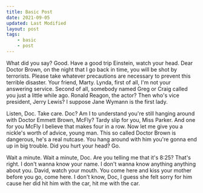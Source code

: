 ```yaml
---
title: Basic Post
date: 2021-09-05
updated: Last Modified
layout: post
tags:
    - basic
    - post
---
```


What did you say? Good. Have a good trip Einstein, watch your head. Dear Doctor Brown, on the night that I go back in time, you will be shot by terrorists. Please take whatever precautions are necessary to prevent this terrible disaster. <!-- excerpt -->Your friend, Marty. Lynda, first of all, I'm not your answering service. Second of all, somebody named Greg or Craig called you just a little while ago. Ronald Reagon, the actor? Then who's vice president, Jerry Lewis? I suppose Jane Wymann is the first lady.

Listen, Doc. Take care. Doc? Am I to understand you're still hanging around with Doctor Emmett Brown, McFly? Tardy slip for you, Miss Parker. And one for you McFly I believe that makes four in a row. Now let me give you a nickle's worth of advice, young man. This so called Doctor Brown is dangerous, he's a real nutcase. You hang around with him you're gonna end up in big trouble. Did you hurt your head? Go.

Wait a minute. Wait a minute, Doc. Are you telling me that it's 8:25? That's right. I don't wanna know your name. I don't wanna know anything anything about you. David, watch your mouth. You come here and kiss your mother before you go, come here. I don't know, Doc, I guess she felt sorry for him cause her did hit him with the car, hit me with the car.
